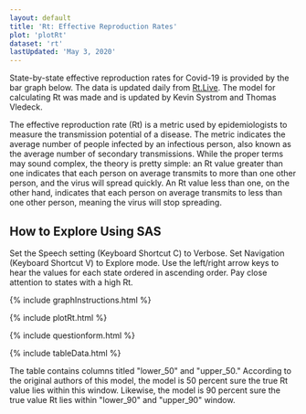 ```yaml
---
layout: default
title: 'Rt: Effective Reproduction Rates'
plot: 'plotRt'
dataset: 'rt'
lastUpdated: 'May 3, 2020'
---
```


State-by-state effective reproduction rates for Covid-19 is provided by the bar graph below. The data is updated daily from [Rt.Live](https://rt.live/). The model for calculating Rt was made and is updated by Kevin Systrom and Thomas Vledeck.

The effective reproduction rate (Rt) is a metric used by epidemiologists to measure the transmission potential of a disease. The metric indicates the average number of people infected by an infectious person, also known as the average number of secondary transmissions. While the proper terms may sound complex, the theory is pretty simple: an Rt value greater than one indicates that each person on average transmits to more than one other person, and the virus will spread quickly. An Rt value less than one, on the other hand, indicates that each person on average transmits to less than one other person, meaning the virus will stop spreading.

## How to Explore Using SAS
Set the Speech setting (Keyboard Shortcut C) to Verbose. Set Navigation (Keyboard Shortcut V) to Explore mode. Use the left/right arrow keys to hear the values for each state ordered in ascending order. Pay close attention to states with a high Rt.

{% include graphInstructions.html %}

{% include plotRt.html %}

{% include questionform.html %}

{% include tableData.html %}

The table contains columns titled "lower_50" and "upper_50." According to the original authors of this model, the model is 50 percent sure the true Rt value lies within this window. Likewise, the model is 90 percent sure the true value Rt lies within "lower_90" and "upper_90" window.